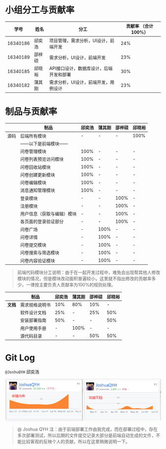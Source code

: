 # 小组分工与贡献率

| 学号     | 姓名   | 分工                                    | 贡献率 （合计100%） |
| -------- | ------ | --------------------------------------- | ------------------- |
| 16340186 | 邱奕浩 | 项目管理，需求分析，UI设计，前端开发    |  24%                 |
| 16340189 | 邵梓硕 | 需求分析，UI设计，前端开发              | 23%                 |
| 16340185 | 邱晓裕 | API接口设计，数据库设计，后端开发和部署 | 30%                 |
| 16340182 | 蒲其刚 | 需求分析，UI设计，前端开发，用例设计    | 23%                  |

# 制品与贡献率


|          | 制品                       | 邱奕浩 | 蒲其刚 | 邵梓硕 | 邱晓裕 |
| -------- | -------------------------- | ------ | ------ | ------ | ------ |
| 源码 | 后端所有模块               | -      | -      | -      | 100%   |
|          | ——以下是前端模块——     |        |        |        |        |
|          | 问卷管理模块               | 100%   | -      | -      | -      |
|          | 问卷列表预览访问模块       | 100%   | -      | -      | -      |
|          | 问卷回收站模块             | 100%   | -      | -      | -      |
|          | 问卷创建更新模块           | 100%   | -      | -      | -      |
|          | 问卷编辑模块               | 100%   | -      | -      | -      |
|          | 消息通知管理模块           | 100%   | -      | -      | -      |
|          | 登录模块                   | -      | -      | 100%   | -      |
|          | 注册模块                   | -      | -      | 100%   | -      |
|          | 用户信息（获取与编辑）模块 | -      | -      | 100%   | -      |
|          | 各页面的登录验证部分       | -      | -      | 100%   | -      |
|          | 问卷广场                  | -      | 100%      | -     | -    |
|          | 问卷详情                  | -       |100%      | -      | -    |
|          | 问卷提交模块              | -       | 100%      | -      | -   |
|          | 问卷搜索与筛选模块        | -        | 100%      | -     | -      |
|          | 问卷内容验证模块          | -        | 100%     | -     |-       |


> 前端代码模块分工说明：由于在一起开发过程中，难免会出现帮其他人修改模块的情况，但是模块改动面积普遍较小，这里就不指出修改的贡献率多少，一律按主要负责人贡献率为100%的规则处理。


|          | 制品           | 邱奕浩 | 蒲其刚 | 邵梓硕 | 邱晓裕 |
| -------- | -------------- | ------ | ------ | ------ | ------ |
| **文档** | 需求规格说明书     | 10% | 80% | 10% | - |
|          | 软件设计文档       | 25%    | -      | 25%    | 50%    |
|          | 安装部署指南   | 50%    | -      | -      | 50%    |
|          | 用户使用手册   | -      | 100%   | -      | -      |
|          | 源代码目录 | -      | -      | 50%   | 50%      |

# Git Log 

`@JoshuQYH`  邱奕浩

![](https://raw.githubusercontent.com/JoshuaQYH/blogImage/master/img/20190628123413.png)

> @ Joshua QYH 注：由于前端部署工作由我完成，而在部署过程中，存在多次部署测试，所以后期的文件提交记录大部分是前端自动生成的文件，不能比较客观的反映个人的贡献，所以在这里稍微说明一下。

